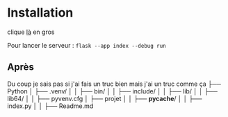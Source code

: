 # Installation

clique [là](https://flask.palletsprojects.com/en/3.0.x/installation/) en gros

Pour lancer le serveur :
```flask --app index --debug run```

## Après

Du coup je sais pas si j'ai fais un truc bien mais j'ai un truc comme ça
├── Python
│   ├── .venv/
│   │   ├── bin/
│   │   ├── include/
│   │   ├── lib/
│   │   ├── lib64/
│   │   ├── pyvenv.cfg
│   ├── projet
│   │   ├── __pycache__/
│   │   ├── index.py
│   │   ├── Readme.md